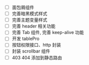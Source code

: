 - [ ] 面包屑组件
- [ ] 完善暗黑模式样式
- [ ] 完善主题变量样式
- [ ] 完善 header 相关功能
- [ ] 完善 Tab 组件, 完善 keep-alive 功能
- [ ] 开发 tablePro
- [ ] 按钮权限接口、http 封装
- [ ] 封装 scrollbar 组件
- [ ] 403 404 添加到静态路由
